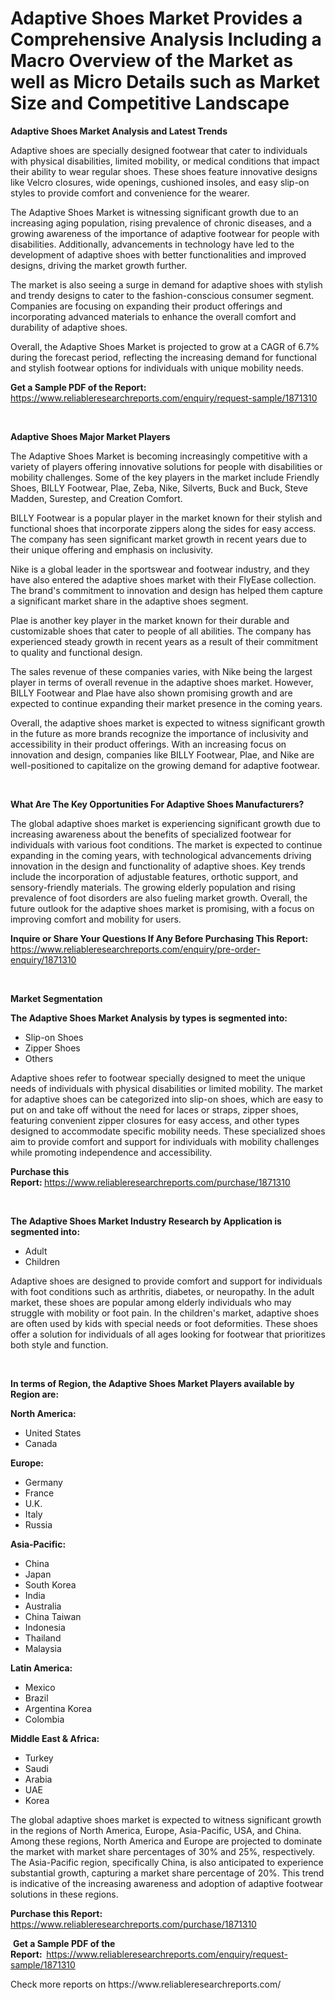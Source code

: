 <p><h1>Adaptive Shoes Market Provides a Comprehensive Analysis Including a Macro Overview of the Market as well as Micro Details such as Market Size and Competitive Landscape</h1></p><p><strong>Adaptive Shoes Market Analysis and Latest Trends</strong></p>
<p><p>Adaptive shoes are specially designed footwear that cater to individuals with physical disabilities, limited mobility, or medical conditions that impact their ability to wear regular shoes. These shoes feature innovative designs like Velcro closures, wide openings, cushioned insoles, and easy slip-on styles to provide comfort and convenience for the wearer.</p><p>The Adaptive Shoes Market is witnessing significant growth due to an increasing aging population, rising prevalence of chronic diseases, and a growing awareness of the importance of adaptive footwear for people with disabilities. Additionally, advancements in technology have led to the development of adaptive shoes with better functionalities and improved designs, driving the market growth further.</p><p>The market is also seeing a surge in demand for adaptive shoes with stylish and trendy designs to cater to the fashion-conscious consumer segment. Companies are focusing on expanding their product offerings and incorporating advanced materials to enhance the overall comfort and durability of adaptive shoes.</p><p>Overall, the Adaptive Shoes Market is projected to grow at a CAGR of 6.7% during the forecast period, reflecting the increasing demand for functional and stylish footwear options for individuals with unique mobility needs.</p></p>
<p><strong>Get a Sample PDF of the Report:&nbsp;</strong> <a href="https://www.reliableresearchreports.com/enquiry/request-sample/1871310">https://www.reliableresearchreports.com/enquiry/request-sample/1871310</a></p>
<p>&nbsp;</p>
<p><strong>Adaptive Shoes Major Market Players</strong></p>
<p><p>The Adaptive Shoes Market is becoming increasingly competitive with a variety of players offering innovative solutions for people with disabilities or mobility challenges. Some of the key players in the market include Friendly Shoes, BILLY Footwear, Plae, Zeba, Nike, Silverts, Buck and Buck, Steve Madden, Surestep, and Creation Comfort.</p><p>BILLY Footwear is a popular player in the market known for their stylish and functional shoes that incorporate zippers along the sides for easy access. The company has seen significant market growth in recent years due to their unique offering and emphasis on inclusivity.</p><p>Nike is a global leader in the sportswear and footwear industry, and they have also entered the adaptive shoes market with their FlyEase collection. The brand's commitment to innovation and design has helped them capture a significant market share in the adaptive shoes segment.</p><p>Plae is another key player in the market known for their durable and customizable shoes that cater to people of all abilities. The company has experienced steady growth in recent years as a result of their commitment to quality and functional design.</p><p>The sales revenue of these companies varies, with Nike being the largest player in terms of overall revenue in the adaptive shoes market. However, BILLY Footwear and Plae have also shown promising growth and are expected to continue expanding their market presence in the coming years.</p><p>Overall, the adaptive shoes market is expected to witness significant growth in the future as more brands recognize the importance of inclusivity and accessibility in their product offerings. With an increasing focus on innovation and design, companies like BILLY Footwear, Plae, and Nike are well-positioned to capitalize on the growing demand for adaptive footwear.</p></p>
<p>&nbsp;</p>
<p><strong>What Are The Key Opportunities For Adaptive Shoes Manufacturers?</strong></p>
<p><p>The global adaptive shoes market is experiencing significant growth due to increasing awareness about the benefits of specialized footwear for individuals with various foot conditions. The market is expected to continue expanding in the coming years, with technological advancements driving innovation in the design and functionality of adaptive shoes. Key trends include the incorporation of adjustable features, orthotic support, and sensory-friendly materials. The growing elderly population and rising prevalence of foot disorders are also fueling market growth. Overall, the future outlook for the adaptive shoes market is promising, with a focus on improving comfort and mobility for users.</p></p>
<p><strong>Inquire or Share Your Questions If Any Before Purchasing This Report:</strong> <a href="https://www.reliableresearchreports.com/enquiry/pre-order-enquiry/1871310">https://www.reliableresearchreports.com/enquiry/pre-order-enquiry/1871310</a></p>
<p>&nbsp;</p>
<p><strong>Market Segmentation</strong></p>
<p><strong>The Adaptive Shoes Market Analysis by types is segmented into:</strong></p>
<p><ul><li>Slip-on Shoes</li><li>Zipper Shoes</li><li>Others</li></ul></p>
<p><p>Adaptive shoes refer to footwear specially designed to meet the unique needs of individuals with physical disabilities or limited mobility. The market for adaptive shoes can be categorized into slip-on shoes, which are easy to put on and take off without the need for laces or straps, zipper shoes, featuring convenient zipper closures for easy access, and other types designed to accommodate specific mobility needs. These specialized shoes aim to provide comfort and support for individuals with mobility challenges while promoting independence and accessibility.</p></p>
<p><strong>Purchase this Report:&nbsp;</strong><a href="https://www.reliableresearchreports.com/purchase/1871310">https://www.reliableresearchreports.com/purchase/1871310</a></p>
<p>&nbsp;</p>
<p><strong>The Adaptive Shoes Market Industry Research by Application is segmented into:</strong></p>
<p><ul><li>Adult</li><li>Children</li></ul></p>
<p><p>Adaptive shoes are designed to provide comfort and support for individuals with foot conditions such as arthritis, diabetes, or neuropathy. In the adult market, these shoes are popular among elderly individuals who may struggle with mobility or foot pain. In the children's market, adaptive shoes are often used by kids with special needs or foot deformities. These shoes offer a solution for individuals of all ages looking for footwear that prioritizes both style and function.</p></p>
<p>&nbsp;</p>
<p><strong>In terms of Region, the Adaptive Shoes Market Players available by Region are:</strong></p>
<p>
    <p> <strong> North America: </strong>
        <ul>
            <li>United States</li>
            <li>Canada</li>
        </ul>
        </p> 
    <p> <strong> Europe: </strong>
        <ul>
            <li>Germany</li>
            <li>France</li>
            <li>U.K.</li>
            <li>Italy</li>
            <li>Russia</li>
        </ul>
        </p> 
    <p> <strong> Asia-Pacific: </strong>
        <ul>
            <li>China</li>
            <li>Japan</li>
            <li>South Korea</li>
            <li>India</li>
            <li>Australia</li>
            <li>China Taiwan</li>
            <li>Indonesia</li>
            <li>Thailand</li>
            <li>Malaysia</li>
        </ul>
        </p> 
    <p> <strong> Latin America: </strong>
        <ul>
            <li>Mexico</li>
            <li>Brazil</li>
            <li>Argentina Korea</li>
            <li>Colombia</li>
        </ul>
        </p> 
    <p> <strong> Middle East & Africa: </strong>
        <ul>
            <li>Turkey</li>
            <li>Saudi</li>
            <li>Arabia</li>
            <li>UAE</li>
            <li>Korea</li>
        </ul>
    </p>
    </p>
<p><p>The global adaptive shoes market is expected to witness significant growth in the regions of North America, Europe, Asia-Pacific, USA, and China. Among these regions, North America and Europe are projected to dominate the market with market share percentages of 30% and 25%, respectively. The Asia-Pacific region, specifically China, is also anticipated to experience substantial growth, capturing a market share percentage of 20%. This trend is indicative of the increasing awareness and adoption of adaptive footwear solutions in these regions.</p></p>
<p><strong>Purchase this Report: </strong><a href="https://www.reliableresearchreports.com/purchase/1871310">https://www.reliableresearchreports.com/purchase/1871310</a></p>
<p>&nbsp;<strong>Get a Sample PDF of the Report:&nbsp;&nbsp;</strong><a href="https://www.reliableresearchreports.com/enquiry/request-sample/1871310">https://www.reliableresearchreports.com/enquiry/request-sample/1871310</a></p>
<p><strong></strong></p>
<p>Check more reports on https://www.reliableresearchreports.com/</p>